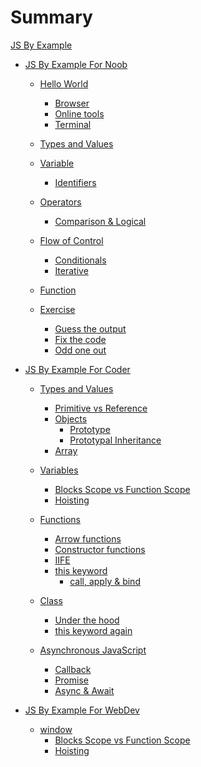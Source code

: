 # Summary

[JS By Example](introduction.md)

- [JS By Example For Noob](js-by-example-for-noob/introduction.md)

  - [Hello World](js-by-example-for-noob/hello-world.md)

    - [Browser](js-by-example-for-noob/where-to-run/browser.md)
    - [Online tools](js-by-example-for-noob/where-to-run/online-playground.md)
    - [Terminal](js-by-example-for-noob/where-to-run/terminal.md)

  - [Types and Values](js-by-example-for-noob/types-and-values.md)

  - [Variable](js-by-example-for-noob/variable.md)

    - [Identifiers](js-by-example-for-noob/variable/identifiers.md)

  - [Operators](js-by-example-for-noob/operators.md)

    - [Comparison & Logical](js-by-example-for-noob/operators/comparison-and-logical.md)

  - [Flow of Control](js-by-example-for-noob/flow-of-control.md)

    - [Conditionals](js-by-example-for-noob/flow-of-control/conditional.md)
    - [Iterative](js-by-example-for-noob/flow-of-control/iterative.md)

  - [Function](js-by-example-for-noob/function.md)

  - [Exercise]()
    - [Guess the output]()
    - [Fix the code]()
    - [Odd one out]()

  <!-- - [Exercise](js-by-example-for-noob/exercise.md)
    - [Guess the output](js-by-example-for-noob/exercise/guess-the-output.md)
    - [Fix the code](js-by-example-for-noob/exercise/fix-the-code.md)
    - [Odd one out](js-by-example-for-noob/exercise/odd-one-out.md) -->

- [JS By Example For Coder](js-by-example-for-coder/introduction.md)

  - [Types and Values]()

    - [Primitive vs Reference]()
    - [Objects]()
      - [Prototype]()
      - [Prototypal Inheritance]()
    - [Array]()

  - [Variables]()

    - [Blocks Scope vs Function Scope]()
    - [Hoisting]()

  - [Functions]()

    - [Arrow functions]()
    - [Constructor functions]()
    - [IIFE]()
    - [this keyword]()
      - [call, apply & bind]()

  - [Class]()

    - [Under the hood]()
    - [this keyword again]()

  - [Asynchronous JavaScript]()
    - [Callback]()
    - [Promise]()
    - [Async & Await]()

- [JS By Example For WebDev](js-by-example-for-webdev/introduction.md)

  - [window]()
    - [Blocks Scope vs Function Scope]()
    - [Hoisting]()
